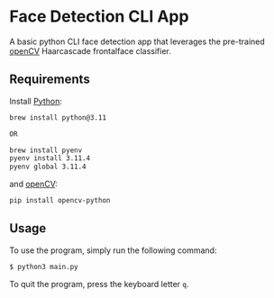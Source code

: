 # Face Detection CLI App
A basic python CLI face detection app that leverages the pre-trained [openCV](https://opencv.org/) Haarcascade frontalface classifier.

## Requirements
Install [Python](https://www.python.org/):

```bash
brew install python@3.11

OR

brew install pyenv
pyenv install 3.11.4
pyenv global 3.11.4
```

and [openCV](https://github.com/opencv/opencv):

```bash
pip install opencv-python
```

## Usage
To use the program, simply run the following command:

```bash
$ python3 main.py
```

To quit the program, press the keyboard letter `q`.

